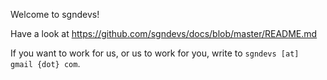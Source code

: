 Welcome to sgndevs!

Have a look at https://github.com/sgndevs/docs/blob/master/README.md

If you want to work for us, or us to work for you, write to
`sgndevs [at] gmail {dot} com`.
